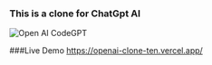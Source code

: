 ### This is a clone for ChatGpt AI
![Open AI CodeGPT](https://i.ibb.co/LS4DRhb/image-257.png)

###Live Demo https://openai-clone-ten.vercel.app/